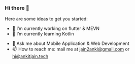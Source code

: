 ### Hi there 👋


<!--**anki2jain/anki2jain** is a ✨ _special_ ✨ repository because its `README.md` (this file) appears on your GitHub profile.-->

Here are some ideas to get you started:

- 🔭 I’m currently working on flutter & MEVN
- 🌱 I’m currently learning Kotlin
<!--- 👯 I’m looking to collaborate on ...
- 🤔 I’m looking for help with ...-->
- 💬 Ask me about Mobile Application & Web Development
- 📫 How to reach me: mail me at jain2anki@gmail.com or hi@ankitjain.tech
<!--- 😄 Pronouns: ...
- ⚡ Fun fact: ...-->

